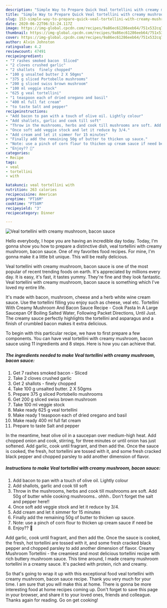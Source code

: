 ```yaml
---
description: "Simple Way to Prepare Quick Veal tortellini with creamy mushroom, bacon sauce"
title: "Simple Way to Prepare Quick Veal tortellini with creamy mushroom, bacon sauce"
slug: 153-simple-way-to-prepare-quick-veal-tortellini-with-creamy-mushroom-bacon-sauce
date: 2020-06-22T06:53:24.117Z
image: https://img-global.cpcdn.com/recipes/9a86ec61286eeb64/751x532cq70/veal-tortellini-with-creamy-mushroom-bacon-sauce-recipe-main-photo.jpg
thumbnail: https://img-global.cpcdn.com/recipes/9a86ec61286eeb64/751x532cq70/veal-tortellini-with-creamy-mushroom-bacon-sauce-recipe-main-photo.jpg
cover: https://img-global.cpcdn.com/recipes/9a86ec61286eeb64/751x532cq70/veal-tortellini-with-creamy-mushroom-bacon-sauce-recipe-main-photo.jpg
author: Alvin Johnston
ratingvalue: 4.2
reviewcount: 47491
recipeingredient:
- "7 rashes smoked bacon  Sliced"
- "2 cloves crushed garlic"
- "2 shallots  finely chopped"
- "100 g unsalted butter 2 X 50gms"
- "375 g sliced Portobello mushrooms"
- "200 g sliced swiss brown mushroom"
- "100 ml veggie stock"
- "625 g veal tortellini"
- "1 teaspoon each of dried oregano and basil"
- "400 ml full fat cream"
- "to taste Salt and pepper"
recipeinstructions:
- "Add bacon to pan with a touch of olive oil. Lightly colour"
- "Add shallots, garlic and cook till soft"
- "Throw in the mushrooms, herbs and cook till mushrooms are soft. Add 50g of butter while cooking mushrooms.. ohhh.. Don&#39;t forget the salt and pepper here!!"
- "Once soft add veggie stock and let it reduce by 3/4."
- "Add cream and let it simmer for 15 minutes"
- "Finally add the remaining 50g of butter to thicken up sauce."
- "Note: use a pinch of corn flour to thicken up cream sauce if need be"
- "Enjoy?? 🤔"
categories:
- Recipe
tags:
- veal
- tortellini
- with

katakunci: veal tortellini with 
nutrition: 263 calories
recipecuisine: American
preptime: "PT16M"
cooktime: "PT58M"
recipeyield: "3"
recipecategory: Dinner

---
```



![Veal tortellini with creamy mushroom, bacon sauce](https://img-global.cpcdn.com/recipes/9a86ec61286eeb64/751x532cq70/veal-tortellini-with-creamy-mushroom-bacon-sauce-recipe-main-photo.jpg)

Hello everybody, I hope you are having an incredible day today. Today, I'm gonna show you how to prepare a distinctive dish, veal tortellini with creamy mushroom, bacon sauce. One of my favorites food recipes. For mine, I'm gonna make it a little bit unique. This will be really delicious.

Veal tortellini with creamy mushroom, bacon sauce is one of the most popular of recent trending foods on earth. It's appreciated by millions every day. It is easy, it's fast, it tastes yummy. They're fine and they look fantastic. Veal tortellini with creamy mushroom, bacon sauce is something which I've loved my entire life.

It&#39;s made with bacon, mushroom, cheese and a herb white wine cream sauce. Use the tortellini filling you enjoy such as cheese, veal etc. Tortellini With Creamy Mushroom And Bacon Sauce Recipe - Cook Pasta In A Large Saucepan Of Boiling Salted Water, Following Packet Directions, Until Just. The creamy sauce perfectly highlights the tortellini and asparagus and a finish of crumbled bacon makes it extra delicious.


To begin with this particular recipe, we have to first prepare a few components. You can have veal tortellini with creamy mushroom, bacon sauce using 11 ingredients and 8 steps. Here is how you can achieve that.

<!--inarticleads1-->

##### The ingredients needed to make Veal tortellini with creamy mushroom, bacon sauce:

1. Get 7 rashes smoked bacon - Sliced
1. Take 2 cloves crushed garlic
1. Get 2 shallots - finely chopped
1. Take 100 g unsalted butter. 2 X 50gms
1. Prepare 375 g sliced Portobello mushrooms
1. Get 200 g sliced swiss brown mushroom
1. Take 100 ml veggie stock
1. Make ready 625 g veal tortellini
1. Make ready 1 teaspoon each of dried oregano and basil
1. Make ready 400 ml full fat cream
1. Prepare to taste Salt and pepper


In the meantime, heat olive oil in a saucepan over medium-high heat. Add chopped onion and cook, stirring, for three minutes or until onion has just softened. Add garlic, cook until fragrant, and then add the. Once the sauce is cooked, the fresh, hot tortellini are tossed with it, and some fresh cracked black pepper and chopped parsley to add another dimension of flavor. 

<!--inarticleads2-->

##### Instructions to make Veal tortellini with creamy mushroom, bacon sauce:

1. Add bacon to pan with a touch of olive oil. Lightly colour
1. Add shallots, garlic and cook till soft
1. Throw in the mushrooms, herbs and cook till mushrooms are soft. Add 50g of butter while cooking mushrooms.. ohhh.. Don&#39;t forget the salt and pepper here!!
1. Once soft add veggie stock and let it reduce by 3/4.
1. Add cream and let it simmer for 15 minutes
1. Finally add the remaining 50g of butter to thicken up sauce.
1. Note: use a pinch of corn flour to thicken up cream sauce if need be
1. Enjoy?? 🤔


Add garlic, cook until fragrant, and then add the. Once the sauce is cooked, the fresh, hot tortellini are tossed with it, and some fresh cracked black pepper and chopped parsley to add another dimension of flavor. Creamy Mushroom Tortellini - the creamiest and most delicious tortellini recipe with rich buttery mushroom sauce. This time around, I made creamy mushroom tortellini in a creamy sauce. It&#39;s packed with protein, rich and creamy. 

So that's going to wrap it up with this exceptional food veal tortellini with creamy mushroom, bacon sauce recipe. Thank you very much for your time. I am sure that you will make this at home. There is gonna be more interesting food at home recipes coming up. Don't forget to save this page in your browser, and share it to your loved ones, friends and colleague. Thanks again for reading. Go on get cooking!
